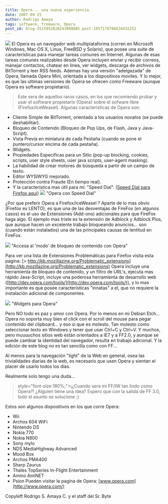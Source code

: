 ```yaml
---
title: Opera... una nueva experiencia.
date: 2007-09-25
author: Rodrigo Amaya
tags: software, freeware, Opera
post_id: blog-3515952828243908885.post-1057178706624432252
---
```


[![](http://bp2.blogger.com/_ayvorITawE4/RvkN0lmN2MI/AAAAAAAAAek/v27t0f9Fmlw/s400/92px-OperaLogo.png)](http://bp2.blogger.com/_ayvorITawE4/RvkN0lmN2MI/AAAAAAAAAek/v27t0f9Fmlw/s1600-h/92px-OperaLogo.png)
El Opera es un navegador web multiplataforma (corren en Microsoft Windows, Mac OS X, Linux, FreeBSD y Solaris), que posee una suite de características para manejar tareas comunes en Internet. Algunas de esas tareas comunes realizables desde Opera incluyen enviar y recibir correos, manejar contactos, chatear en linea, ver widgets, descarga de archivos de BitTorrent y leer RSS feeds. Ademas hay una versión "adelgazada" de Opera, llamada Opera Mini, orientada a los dispositivos moviles. Y lo mejor, es que las ultimas versiones de Opera se ofrecen como Freeware (aunque Opera es software propietario).

> Este sera de aquellos raros casos, en los que recomiendo probar y
> usar el software propietario (Opera) sobre el sofware libre
> (Firefox/IceWeasel).
Algunas caracteristicas de Opera son:

- Cliente Simple de BitTorrent, orientado a los usuarios novatos (se puede deshabilitar).
- Bloqueo de Contenido (Bloqueo de Pop Ups, de Flash, Java y Java-Script).
- Vista Previa en miniatura de cada Pestaña (cuando se pone el puntero/cursor encima de cada pestaña).
- Widgets.
- Propiedades Especificas para un Sitio (pop-up blocking, cookies, scripts, user style sheets, user java scripts, user-agent masking).
- La habilidad de crear motores de búsqueda a partir de un campo de texto.
- Editor WYSIWYG mejorado.
- Protección contra Fraude (En tiempo real).
- Y la característica mas útil para mi: "Speed Dial". ([Speed Dial para Firefox aquí](https://addons.mozilla.org/en-US/firefox/addon/4810))
[![](http://bp1.blogger.com/_ayvorITawE4/RvkPDVmN2NI/AAAAAAAAAes/iKkOJAyD_aU/s400/lin.jpg)](http://bp1.blogger.com/_ayvorITawE4/RvkPDVmN2NI/AAAAAAAAAes/iKkOJAyD_aU/s1600-h/lin.jpg)
"Opera con Speed
Dial"

¿Por que preferir Opera a Firefox/IceWeasel ? Aparte de lo mas obvio (Firefox es LENTO), es que una de las desventajas de FireFox (en algunos casos) es el uso de Extensiones (Add-ons) adicionales para que FireFox haga algo. El ejemplo mas triste es la extensión de Adblock y Adblock Plus, que aunque hacen un excelente trabajo bloqueando anuncios... son (cuando están instalados) una de las principales causas de lentitud en FireFox.

[![](http://bp2.blogger.com/_ayvorITawE4/RvkPzlmN2OI/AAAAAAAAAe0/x8mm_t-uqx8/s400/content-blocker.png)](http://bp2.blogger.com/_ayvorITawE4/RvkPzlmN2OI/AAAAAAAAAe0/x8mm_t-uqx8/s1600-h/content-blocker.png)
"Accesa al 'modo' de bloqueo
de contenido con Opera"

Para ver una lista de Extensiones Problemáticas para Firefox visita esta pagina:
[> http://kb.mozillazine.org/Problematic_extensions](http://kb.mozillazine.org/Problematic_extensions) Opera
incluye una herramienta de bloqueo de contenido, y un filtro de URL's, ejecuta mas rápido Java-Script, incluye una poderosa herramienta de desarrollo web ([http://dev.opera.com/tools/](http://dev.opera.com/tools/)), y lo mas importante es que posee caracteristicas "innatas" a el, que no requiere la instalación adicional de componentes.

[![](http://bp2.blogger.com/_ayvorITawE4/RvkQSlmN2PI/AAAAAAAAAe8/9Pm3CHchPjA/s400/clock-widget.png)](http://bp2.blogger.com/_ayvorITawE4/RvkQSlmN2PI/AAAAAAAAAe8/9Pm3CHchPjA/s1600-h/clock-widget.png)
"Widgets para
Opera"

Pero NO todo es paz y amor con Opera. Por lo menos en mi Debian Etch... Opera no soporta muy bien el click con el scroll del mouse para pegar contenido del clipboard... y eso si que es molesto. Tan molesto como seleccionar texto en Windows y tener que usar Ctrl+C y Ctrl+V. Y muchos, pero muuuuchos sitios web están orientados a IE7 y a FF2.0, y aunque se puede cambiar la identidad del navegador, resulta en trabajo adicional. Y la edición de este blog no es tan sencilla como con FF...

Al menos para la navegación "light" de la Web en general, osea las trivialidades diarias de la web, es necesario que usen Opera y sientan el placer de usarlo todos los días.

Realmente solo tengo una duda...

> style="font-size:180%;">¡¿Cuando sera mi FF/IW tan lindo como
> Opera?!
¿Alguien tiene una idea? Espero que con la salida de FF 3.0, todo el asunto se solucione ;)

Estos son algunos dispositivos en los que corre Opera:

- Wii
- Archos 604 WiFi
- Nintendo DS
- Nokia 770
- Nokia N800
- Sony mylo
- NDS MediaHighway Advanced
- Mood Box
- Archos PMA400
- Sharp Zaurus
- Thales TopSeries In-Flight Entertainment
- Amino AmiNET
- Psion
Pueden visitar la pagina de Opera: [www.opera.com](http://www.opera.com/)

Copyleft Rodrigo S. Amaya C. y el staff del Sr. Byte